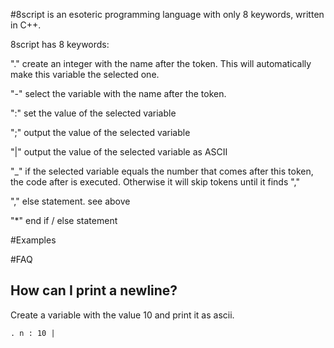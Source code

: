 #8script is an esoteric programming language with only 8 keywords, written in C++. 

8script has 8 keywords:

"."		create an integer with the name after the token. This will automatically make this variable the selected one.

"-"		select the variable with the name after the token. 

":"		set the value of the selected variable

";"		output the value of the selected variable

"|"		output the value of the selected variable as ASCII		

"_"		if the selected variable equals the number that comes after this token, the code after is executed. Otherwise it will skip tokens until it finds ","

","		else statement. see above

"*"		end if / else statement

#Examples

#FAQ

## How can I print a newline?

Create a variable with the value 10 and print it as ascii.
```
. n : 10 |